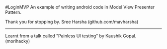#LoginMVP
An example of writing android code in Model View Presenter Pattern.

Thank you for stopping by.
Sree Harsha (github.com/mavharsha)

-------------------------------------------------------------------

Learnt from a talk called "Painless UI testing" by Kaushik Gopal. (morihacky)

